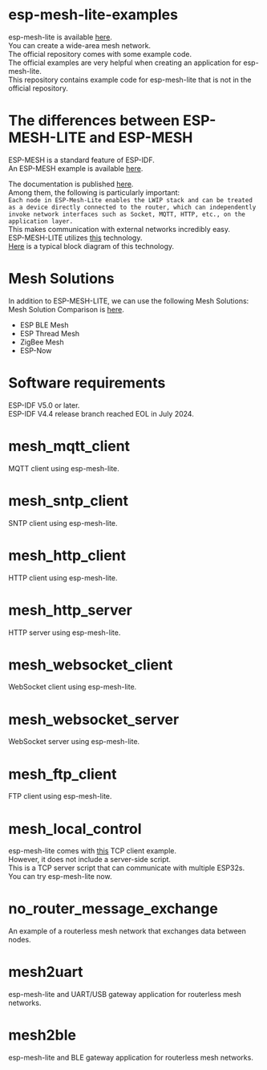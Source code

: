 # esp-mesh-lite-examples
esp-mesh-lite is available [here](https://github.com/espressif/esp-mesh-lite).   
You can create a wide-area mesh network.   
The official repository comes with some example code.   
The official examples are very helpful when creating an application for esp-mesh-lite.   
This repository contains example code for esp-mesh-lite that is not in the official repository.   

# The differences between ESP-MESH-LITE and ESP-MESH
ESP-MESH is a standard feature of ESP-IDF.   
An ESP-MESH example is available [here](https://github.com/espressif/esp-idf/tree/master/examples/mesh).   

The documentation is published [here](https://github.com/espressif/esp-mesh-lite/blob/master/components/mesh_lite/User_Guide.md).   
Among them, the following is particularly important:   
```Each node in ESP-Mesh-Lite enables the LWIP stack and can be treated as a device directly connected to the router, which can independently invoke network interfaces such as Socket, MQTT, HTTP, etc., on the application layer.```   
This makes communication with external networks incredibly easy.   
ESP-MESH-LITE utilizes [this](https://github.com/espressif/esp-iot-bridge/blob/master/components/iot_bridge/User_Guide.md) technology.   
[Here](https://raw.githubusercontent.com/espressif/esp-iot-bridge/master/components/iot_bridge/docs/_static/wifi_router_en.png) is a typical block diagram of this technology.

# Mesh Solutions
In addition to ESP-MESH-LITE, we can use the following Mesh Solutions:   
Mesh Solution Comparison is [here](https://docs.espressif.com/projects/esp-techpedia/en/latest/esp-friends/solution-introduction/mesh/mesh-comparison.html).   
- ESP BLE Mesh   
- ESP Thread Mesh   
- ZigBee Mesh   
- ESP-Now   


# Software requirements
ESP-IDF V5.0 or later.   
ESP-IDF V4.4 release branch reached EOL in July 2024.   

# mesh_mqtt_client
MQTT client using esp-mesh-lite.   

# mesh_sntp_client
SNTP client using esp-mesh-lite.   

# mesh_http_client
HTTP client using esp-mesh-lite.   

# mesh_http_server
HTTP server using esp-mesh-lite.   

# mesh_websocket_client
WebSocket client using esp-mesh-lite.   

# mesh_websocket_server
WebSocket server using esp-mesh-lite.   

# mesh_ftp_client
FTP client using esp-mesh-lite.   

# mesh_local_control
esp-mesh-lite comes with [this](https://github.com/espressif/esp-mesh-lite/tree/master/examples/mesh_local_control) TCP client example.   
However, it does not include a server-side script.   
This is a TCP server script that can communicate with multiple ESP32s.   
You can try esp-mesh-lite now.   

# no_router_message_exchange
An example of a routerless mesh network that exchanges data between nodes.   

# mesh2uart
esp-mesh-lite and UART/USB gateway application for routerless mesh networks.

# mesh2ble
esp-mesh-lite and BLE gateway application for routerless mesh networks.   
